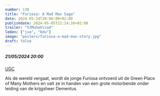 ```yaml
---
number: 138
title: "Furiosa: A Mad Max Saga"
date: 2024-05-24T20:00:00+02:00
publishdate: 2024-05-05T22:14:26+02:00
trailer: "XJMuhwVlca4"
leden: ["jva", "bdu"]
image: "posters/furiosa-a-mad-max-story.jpg"
draft: false
---
```


##### 21/05/2024 20:00

[UGC](https://www.ugc.be/film.html?id=9236#)

Als de wereld vergaat, wordt de jonge Furiosa ontvoerd uit de Green Place of Many
Mothers en valt ze in handen van een grote motorbende onder leiding van de
krijgsheer Dementus.
<!--more-->
